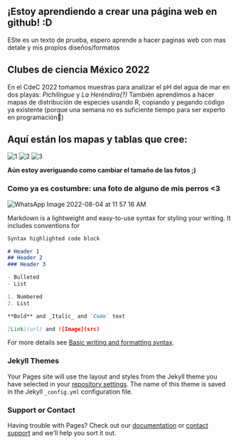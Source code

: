 ## ¡Estoy aprendiendo a crear una página web en github! :D

ESte es un texto de prueba, espero aprende a hacer paginas web con mas detale y mis propios diseños/formatos 

## Clubes de ciencia México 2022
En el CdeC 2022 tomamos muestras para analizar el pH del agua de mar en dos playas: _Pichilingue_ y _La Heréndira(?)_
También aprendimos a hacer mapas de distribución de especies usando R, copiando y pegando código ya existente (porque una semana no es suficiente tiempo para ser experto en programación🤣)

## Aquí están los mapas y tablas que cree:

![1](https://user-images.githubusercontent.com/66651727/182921940-c8d02c94-91d3-40dd-9227-1c79b996bc3e.png)
![2](https://user-images.githubusercontent.com/66651727/182921945-61752681-b612-4abd-b740-15c57de8d9be.png)
![3](https://user-images.githubusercontent.com/66651727/182921954-bd2f06e0-6eac-4762-b19c-11e16f18d519.png)


**Aún estoy averiguando como cambiar el tamaño de las fotos ;)**

### Como ya es costumbre: una foto de alguno de mis perros <3
![WhatsApp Image 2022-08-04 at 11 57 16 AM](https://user-images.githubusercontent.com/66651727/182918790-0df9eab2-ba00-4ec8-9a92-00ef4306cd4e.jpeg)









Markdown is a lightweight and easy-to-use syntax for styling your writing. It includes conventions for

```markdown
Syntax highlighted code block

# Header 1
## Header 2
### Header 3

- Bulleted
- List

1. Numbered
2. List

**Bold** and _Italic_ and `Code` text

[Link](url) and ![Image](src)
```

For more details see [Basic writing and formatting syntax](https://docs.github.com/en/github/writing-on-github/getting-started-with-writing-and-formatting-on-github/basic-writing-and-formatting-syntax).

### Jekyll Themes

Your Pages site will use the layout and styles from the Jekyll theme you have selected in your [repository settings](https://github.com/A-valdes/A-valdes.github.io/settings/pages). The name of this theme is saved in the Jekyll `_config.yml` configuration file.

### Support or Contact

Having trouble with Pages? Check out our [documentation](https://docs.github.com/categories/github-pages-basics/) or [contact support](https://support.github.com/contact) and we’ll help you sort it out.
